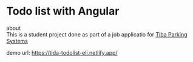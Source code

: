 # Todo list with Angular

about </br>
This is a student project done as part of a job applicatio for <a href="https://tibaparking.com/">Tiba Parking Systems</a> </br>

demo url: https://tida-todolist-eli.netlify.app/
